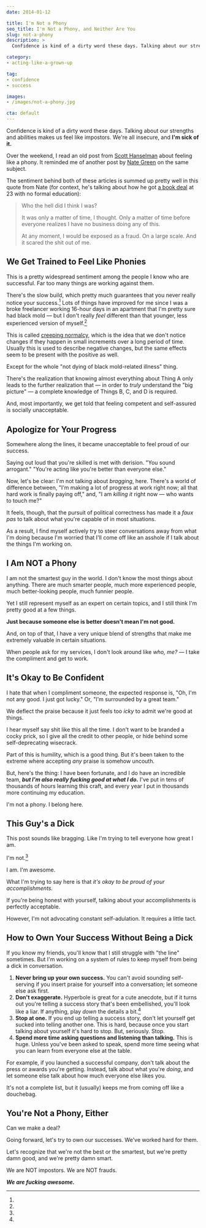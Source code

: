 ```yaml
---
date: 2014-01-12

title: I'm Not a Phony
seo_title: I'm Not a Phony, and Neither Are You
slug: not-a-phony
description: >
  Confidence is kind of a dirty word these days. Talking about our strengths and abilities makes us feel like impostors. We're all insecure. I'm sick of it.

category:
- acting-like-a-grown-up

tag:
- confidence
- success

images:
- /images/not-a-phony.jpg

cta: default
---
```


Confidence is kind of a dirty word these days. Talking about our strengths and
abilities makes us feel like impostors. We're all insecure, and **I'm sick of it.**

Over the weekend, I read an old post from [Scott Hanselman][1] about feeling
like a phony. It reminded me of another post by [Nate Green][2] on the same
subject.

The sentiment behind both of these articles is summed up pretty well in this
quote from Nate (for context, he's talking about how he got [a book deal][3] at
23 with no formal education):

> Who the hell did I think I was?
>
> It was only a matter of time, I thought. Only a matter of time before everyone
> realizes I have no business doing any of this.
>
> At any moment, I would be exposed as a fraud. On a large scale. And it scared
> the shit out of me.

## We Get Trained to Feel Like Phonies

This is a pretty widespread sentiment among the people I know who are
successful. Far too many things are working against them.

There's the slow build, which pretty much guarantees that you never really
notice your success.[^creeping-normalcy] Lots of things have improved for me
since I was a broke freelancer working 16-hour days in an apartment that I'm
pretty sure had black mold — but I don't really _feel_ different than that
younger, less experienced version of myself.[^black-mold]

[^creeping-normalcy]:
  This is called [creeping normalcy][4], which is the idea that we don't notice changes if they happen in small increments over a long period of time. Usually this is used to describe negative changes, but the same effects seem to be present with the positive as well.

[^black-mold]:
  Except for the whole "not dying of black mold-related illness" thing.

There's the realization that knowing almost everything about Thing A only leads
to the further realization that — in order to _truly_ understand the "big
picture" — a complete knowledge of Things B, C, and D is required.

And, most importantly, we get told that feeling competent and self-assured is
socially unacceptable.

## Apologize for Your Progress

Somewhere along the lines, it became unacceptable to feel proud of our success.

Saying out loud that you're skilled is met with derision. "You sound arrogant."
"You're acting like you're better than everyone else."

Now, let's be clear: I'm not talking about _bragging_, here. There's a world of
difference between, "I'm making a lot of progress at work right now; all that
hard work is finally paying off," and, "I am _killing it_ right now — who wants
to touch me?"

It feels, though, that the pursuit of political correctness has made it a _faux
pas_ to talk about what you're capable of in most situations.

As a result, I find myself actively try to steer conversations away from what
I'm doing because I'm worried that I'll come off like an asshole if I talk about
the things I'm working on.

## I Am NOT a Phony

I am not the smartest guy in the world. I don't know the most things about
anything. There are much smarter people, much more experienced people, much
better-looking people, much funnier people.

Yet I still represent myself as an expert on certain topics, and I still think
I'm pretty good at a few things.

**Just because someone else is better doesn't mean I'm not good.**

And, on top of that, I have a very unique blend of strengths that make me
extremely valuable in certain situations.

When people ask for my services, I don't look around like _who, me?_ — I take
the compliment and get to work.

## It's Okay to Be Confident

I hate that when I compliment someone, the expected response is, "Oh, I'm not
any good. I just got lucky." Or, "I'm surrounded by a great team."

We deflect the praise because it just feels too _icky_ to admit we're good at
things.

I hear myself say shit like this all the time. I don't want to be branded a
cocky prick, so I give all the credit to other people, or hide behind some
self-deprecating wisecrack.

Part of this is humility, which is a good thing. But it's been taken to the
extreme where accepting _any_ praise is somehow uncouth.

But, here's the thing: I have been fortunate, and I do have an incredible team,
**_but I'm also really fucking good at what I do._** I've put in tens of
thousands of hours learning this craft, and every year I put in thousands more
continuing my education.

I'm not a phony. I belong here.

## This Guy's a Dick

This post sounds like bragging. Like I'm trying to tell everyone how great I am.

I'm not.[^bragging]

[^bragging]:
  I am. I'm awesome.

What I'm trying to say here is that _it's okay to be proud of your
accomplishments._

If you're being honest with yourself, talking about your accomplishments is
perfectly acceptable.

However, I'm not advocating constant self-adulation. It requires a little tact.

## How to Own Your Success Without Being a Dick

If you know my friends, you'll know that I still struggle with "the line"
sometimes. But I'm working on a system of rules to keep myself from being a dick
in conversation.

1. **Never bring up your own success.** You can't avoid sounding self-serving if
   you insert praise for yourself into a conversation; let someone else ask
   first.
2. **Don't exaggerate.** Hyperbole is great for a cute anecdote, but if it turns
   out you're telling a success story that's been embellished, you'll look like
   a liar. If anything, play _down_ the details a bit.[^modesty]
3. **Stop at one.** If you end up telling a success story, don't let yourself
   get sucked into telling another one. This is hard, because once you start
   talking about yourself it's hard to stop. But, seriously. Stop.
4. **Spend more time asking questions and listening than talking.** This is
   huge. Unless you've been asked to speak, spend more time seeing what you can
   learn from everyone else at the table.

[^modesty]:
  For example, if you launched a successful company, don't talk about the press or awards you're getting. Instead, talk about what you're _doing_, and let someone else talk about how much everyone else likes you.

It's not a complete list, but it (usually) keeps me from coming off like a
douchebag.

## You're Not a Phony, Either

Can we make a deal?

Going forward, let's try to own our successes. We've worked hard for them.

Let's recognize that we're not the best or the smartest, but we're pretty damn
good, and we're pretty damn smart.

We are NOT impostors. We are NOT frauds.

**_We are fucking awesome._**

[1]: http://www.hanselman.com/blog/ImAPhonyAreYou.aspx
[2]: http://www.scrawnytobrawny.com/my-success-is-a-lie
[3]: http://amzn.to/1m1oy3S
[4]: http://en.wikipedia.org/wiki/Creeping_normalcy
